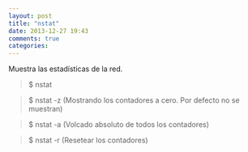 ```yaml
---
layout: post
title: "nstat"
date: 2013-12-27 19:43
comments: true
categories: 
---
```

Muestra las estadísticas de la red.

>$ nstat

>$ nstat -z (Mostrando los contadores a cero. Por defecto no se muestran)

>$ nstat -a (Volcado absoluto de todos los contadores)

>$ nstat -r (Resetear los contadores)


